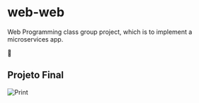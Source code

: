 ﻿# web-web
Web Programming class group project, which is to implement a microservices app.

🐸 

## Projeto Final

![Print](https://i.imgur.com/CYcNK8D.png)
